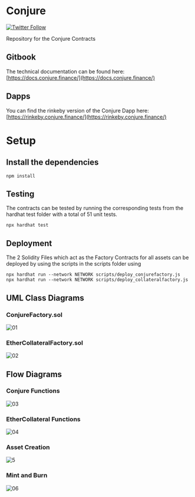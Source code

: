 # Conjure
[![Twitter Follow](https://img.shields.io/twitter/follow/ConjureFi?label=Conjure.Finance&style=social)](https://twitter.com/ConjureFi/)

Repository for the Conjure Contracts


## Gitbook
The technical documentation can be found here: [https://docs.conjure.finance/](https://docs.conjure.finance/)

## Dapps
You can find the rinkeby version of the Conjure Dapp here: [https://rinkeby.conjure.finance/](https://rinkeby.conjure.finance/)

# Setup

## Install the dependencies
```
npm install
```

## Testing
The contracts can be tested by running the corresponding tests from the hardhat test folder with a total of 51 unit tests.
```
npx hardhat test
```

## Deployment
The 2 Solidity Files which act as the Factory Contracts for all assets can be deployed by using the scripts in the scripts folder using
```
npx hardhat run --network NETWORK scripts/deploy_conjurefactory.js
npx hardhat run --network NETWORK scripts/deploy_collateralfactory.js
```

## UML Class Diagrams

### ConjureFactory.sol

![01](classdiagrams/ConjureFactory.svg)

### EtherCollateralFactory.sol

![02](classdiagrams/EtherCollateralFactory.svg)

## Flow Diagrams

### Conjure Functions

![03](flowdiagrams/conjurefunctions.png)

### EtherCollateral Functions

![04](flowdiagrams/ethercollateralfunctions.png)

### Asset Creation

![5](flowdiagrams/assetcreation.png)

### Mint and Burn

![06](flowdiagrams/loancreation.png)
